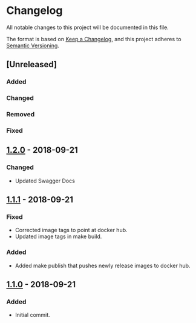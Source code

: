 # Changelog
All notable changes to this project will be documented in this file.

The format is based on [Keep a Changelog](https://keepachangelog.com/en/1.0.0/),
and this project adheres to [Semantic Versioning](https://semver.org/spec/v2.0.0.html).


## [Unreleased]
### Added
### Changed
### Removed
### Fixed

## [1.2.0](https://github.com/sudowing/u2f-server/tree/v1.2.0) - 2018-09-21

### Changed
- Updated Swagger Docs

## [1.1.1](https://github.com/sudowing/u2f-server/tree/v1.1.1) - 2018-09-21

### Fixed
- Corrected image tags to point at docker hub.
- Updated image tags in make build.

### Added
- Added make publish that pushes newly release images to docker hub.


## [1.1.0](https://github.com/sudowing/u2f-server/tree/v1.1.0) - 2018-09-21

### Added
- Initial commit.

